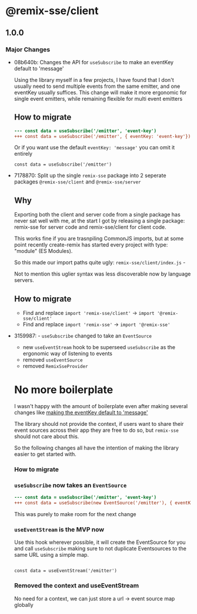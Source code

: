 # @remix-sse/client

## 1.0.0

### Major Changes

- 08b640b: Changes the API for `useSubscribe` to make an eventKey default to 'message'

  Using the library myself in a few projects, I have found that I don't usually need to send multiple events from the same emitter, and one eventKey usually suffices. This change will make it more ergonomic for single event emitters, while remaining flexible for multi event emitters

  ## How to migrate

  ```diff
  --- const data = useSubscribe('/emitter', 'event-key')
  +++ const data = useSubscribe('/emitter', { eventKey: 'event-key'})
  ```

  Or if you want use the default `eventKey: 'message'` you can omit it entirely

  ```.tsx
  const data = useSubscribe('/emitter')
  ```

- 7178870: Split up the single `remix-sse` package into 2 seperate packages `@remix-sse/client` and `@remix-sse/server`

  ## Why

  Exporting both the client and server code from a single package has never sat well with me, at the start I got by releasing a single package: remix-sse for server code and remix-sse/client for client code.

  This works fine if you are trasnpiling CommonJS imports, but at some point recently create-remix has started every project with type: "module" (ES Modules).

  So this made our import paths quite ugly:
  `remix-sse/client/index.js` -

  Not to mention this uglier syntax was less discoverable now by language servers.

  ## How to migrate

  - Find and replace `import 'remix-sse/client'` -> `import '@remix-sse/client'`
  - Find and replace `import 'remix-sse'` -> `import '@remix-sse'`

- 3159987: - `useSubscribe` changed to take an `EventSource`

  - new `useEventStream` hook to be superseed `useSubscribe` as the ergonomic way of listening to events
  - removed `useEventSource`
  - removed `RemixSseProvider`

  # No more boilerplate

  I wasn't happy with the amount of boilerplate even after making several changes like [making the eventKey default to 'message'](https://github.com/dan-cooke/remix-sse/commit/08b640be243af59bd62dbff15f93ee6a09d3fb71)

  The library should not provide the context, if users want to share their event sources across their app they are free to do so, but `remix-sse` should not care about this.

  So the following changes all have the intention of making the library easier to get started with.

  ### How to migrate

  ### `useSubscribe` now takes an `EventSource`

  ```diff
  --- const data = useSubscribe('/emitter', 'event-key')
  +++ const data = useSubscribe(new EventSource('/emitter'), { eventKey: 'event-key'})
  ```

  This was purely to make room for the next change

  ### `useEventStream` is the MVP now

  Use this hook wherever possible, it will create the EventSource for you and call `useSubscribe` making sure
  to not duplicate Eventsources to the same URL using a simple map.

  ```.tsx

  const data = useEventStream('/emitter')

  ```

  ### Removed the context and useEventStream

  No need for a context, we can just store a url -> event source map globally
